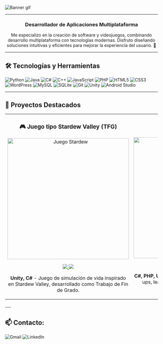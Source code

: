 ![Banner gif](https://github.com/user-attachments/assets/c13adf16-b103-472f-b634-86bc3796a0ac)


---
<h3 align="center">Desarrollador de Aplicaciones Multiplataforma</h3>

<p align="center">
Me especializo en la creación de software y videojuegos, combinando desarrollo multiplataforma con tecnologías modernas.
Disfruto diseñando soluciones intuitivas y eficientes para mejorar la experiencia del usuario. 🚀
</p>

---

<h2 align="left">🛠️ Tecnologías y Herramientas</h2>
<p align="left">
  
<img src="https://img.shields.io/badge/python-3670A0?style=for-the-badge&logo=python&logoColor=ffdd54" alt="Python" />
<img src="https://img.shields.io/badge/java-%23ED8B00.svg?style=for-the-badge&logo=openjdk&logoColor=white" alt="Java" />
<img src="https://img.shields.io/badge/C%23-7B3399?style=for-the-badge&logo=c%2B%2B&logoColor=white" alt="C#" />
<img src="https://img.shields.io/badge/C%2B%2B-00599C?style=for-the-badge&logo=c%2B%2B&logoColor=white" alt="C++" />
<img src="https://img.shields.io/badge/javascript-%23323330.svg?style=for-the-badge&logo=javascript&logoColor=%23F7DF1E" alt="JavaScript" />
<img src="https://img.shields.io/badge/php-%23777BB4.svg?style=for-the-badge&logo=php&logoColor=white" alt="PHP" />

<img src="https://img.shields.io/badge/HTML5-E34F26?style=for-the-badge&logo=html5&logoColor=white" alt="HTML5" />
<img src="https://img.shields.io/badge/CSS3-1572B6?style=for-the-badge&logo=css3&logoColor=white" alt="CSS3" />
<img src="https://img.shields.io/badge/WordPress-21759B?style=for-the-badge&logo=wordpress&logoColor=white" alt="WordPress" />

<img src="https://img.shields.io/badge/mysql-4479A1.svg?style=for-the-badge&logo=mysql&logoColor=white" alt="MySQL" />
<img src="https://img.shields.io/badge/sqlite-%2307405e.svg?style=for-the-badge&logo=sqlite&logoColor=white" alt="SQLite" />

<img src="https://img.shields.io/badge/git-%23F05033.svg?style=for-the-badge&logo=git&logoColor=white" alt="Git" />
<img src="https://img.shields.io/badge/Unity-000000?style=for-the-badge&logo=unity&logoColor=white" alt="Unity" />
<img src="https://img.shields.io/badge/Android_Studio-3DDC84?style=for-the-badge&logo=android-studio&logoColor=white" alt="Android Studio" />

</p>

---

<h2 align="left">🚀 Proyectos Destacados</h2>
<div align="center">
<table>
<tr>
<td width="50%">
<h3 align="center">🎮 Juego tipo Stardew Valley (TFG)</h3>
<div align="center">
<a href="https://github.com/josemifdeez/stardew-like-game" target="_blank"><img src= "https://github.com/user-attachments/assets/1430437f-e37d-463f-bb8e-0d61b6ce6080" width="400" alt="Juego Stardew"/></a>
<p>
<!-- Botón de CODE -->
<a href="https://github.com/josemifdeez/stardew-like-game" target="_blank">
    <img src="https://img.shields.io/badge/CODE-2B2D42?style=for-the-badge&logo=github&logoColor=white">
</a>
<!-- Botón de WEBSITE -->
<a href="https://josemifdeez.github.io/stardew-like-game/" target="_blank">
    <img src="https://img.shields.io/badge/WEBSITE-4C77A6?style=for-the-badge&logoColor=white">
</a>
</p>
<p><strong>Unity, C#</strong> - Juego de simulación de vida inspirado en Stardew Valley, desarrollado como Trabajo de Fin de Grado.</p>
</div>
</td>

<td width="50%">
<h3 align="center">🦈 Runner 3D</h3>
<div align="center">
<a href="https://github.com/josemifdeez/runner3d" target="_blank"><img src= "https://github.com/user-attachments/assets/be8075de-0110-4d95-a505-a5f41d984bcb" width="400" alt="ERP"/></a>
<p>
<a href="https://github.com/josemifdeez/runner3d" target="_blank">
    <img src="https://img.shields.io/badge/CODE-2B2D42?style=for-the-badge&logo=github&logoColor=white">
</a>
</p>
<p><strong>C#, PHP, Unity</strong> - Juego endless runner, con power-ups, leaderboard online y almacenamiento de puntuaciones.</p>
</div>
</td>
</tr>
</table>
</div>
---

<h2 align="left">📫 Contacto:</h2>
<p align="left">
    <a href="mailto:josemifdeez@gmail.com" style="text-decoration: none;">
        <img src="https://img.shields.io/badge/josemifdeez@gmail.com-2C2C2C?style=for-the-badge&logo=gmail&logoColor=D14836" alt="Gmail" />
    </a><a href="https://www.linkedin.com/in/jmlopezfernandez/" target="_blank" style="text-decoration: none;">
        <img src="https://img.shields.io/badge/LinkedIn-0077B5.svg?style=for-the-badge&logo=linkedin&logoColor=white" alt="LinkedIn" />
    </a>
</div>

</p>

